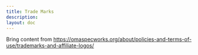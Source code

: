 ```yaml
--- 
title: Trade Marks
description:
layout: doc
---
```


Bring content from https://omaspecworks.org/about/policies-and-terms-of-use/trademarks-and-affiliate-logos/